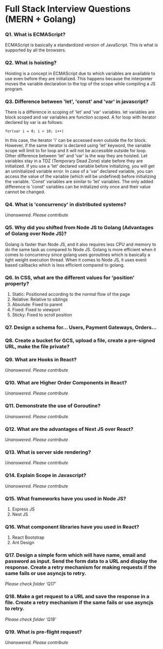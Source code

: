 # Full Stack Interview Questions (MERN + Golang)
### Q1. What is ECMAScript?
ECMAScript is basically a standardized version of JavaScript. This is what is supported by all the browsers.
### Q2. What is hoisting?
Hoisting is a concept in ECMAScript due to which variables are available to use even before they are initialized. This happens because the interpreter moves the variable declaration to the top of the scope while compiling a JS program. 
### Q3. Difference between 'let', 'const' and 'var' in javascript?
There is a difference in scoping of 'let' and 'var' variables. let variables are block scoped and var variables are function scoped. 
A for loop with iterator declared by var is as follows:

`for(var i = 0; i < 10; i++)`

In this case, the iterator 'i' can be accessed even outside the for block. However, if the same iterator is declared using 'let' keyword, the variable scope will limit to for loop and it will not be accessible outside for loop.
Other difference between 'let' and 'var' is the way they are hoisted. Let variables stay in a TDZ (Temporary Dead Zone) state before they are initialized. If you use a 'let' declared variable before initializing, you will get an uninitialized variable error. In case of a 'var' declared variable, you can access the value of the variable (which will be undefined) before initializing the variable. 
'Const' variables are similar to 'let' variables. The only added difference is 'const' variables can be initialized only once and their value cannot be changed.
### Q4. What is 'concurrency' in distributed systems?
*Unanswered. Please contribute*
### Q5. Why did you shifted from Node JS to Golang (Advantages of Golang over Node JS)?
Golang is faster than Node JS,  and it also requires less CPU and memory to do the same task as compared to Node JS. 
Golang is more efficient when it comes to concurrency since golang uses goroutines which is basically a light weight execution thread. When it comes to Node JS, it uses event based callbacks which is less efficient compared to golang.
### Q6. In CSS, what are the different values for 'position' property?
1. Static: Positioned according to the normal flow of the page
2. Relative: Relative to siblings
3. Absolute: Fixed to parent
4. Fixed: Fixed to viewport
5. Sticky: Fixed to scroll position
### Q7. Design a schema for... Users, Payment Gateways, Orders...
### Q8. Create a bucket for GCS, upload a file, create a pre-signed URL, make the file private?
### Q9. What are Hooks in React?
*Unanswered. Please contribute*
### Q10. What are Higher Order Components in React?
*Unanswered. Please contribute*
### Q11. Demonstrate the use of Goroutine?
*Unanswered. Please contribute*
### Q12. What are the advantages of Next JS over React?
*Unanswered. Please contribute*
### Q13. What is server side rendering? 
*Unanswered. Please contribute*
### Q14. Explain Scope in Javascript?
*Unanswered. Please contribute*
### Q15. What frameworks have you used in Node JS?
1. Express JS
2. Nest JS
### Q16. What component libraries have you used in React?
1. React Bootstrap
2. Ant Design
### Q17. Design a simple form which will have name, email and password as input. Send the form data to a URL and display the response. Create a retry mechanism for making requests if the same fails or use asyncjs to retry.
*Please check folder 'Q17'*
### Q18. Make a get request to a URL and save the response in a file. Create a retry mechanism if the same fails or use asyncjs to retry.
*Please check folder 'Q18'*
### Q19. What is pre-flight request?
*Unanswered. Please contribute*
